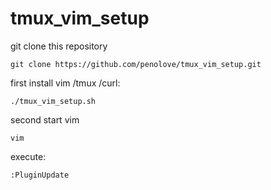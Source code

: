 # tmux_vim_setup

git clone this repository
```
git clone https://github.com/penolove/tmux_vim_setup.git
```

first install vim /tmux /curl:

```
./tmux_vim_setup.sh
```

second start vim 
```
vim
```

execute:
```
:PluginUpdate
```

